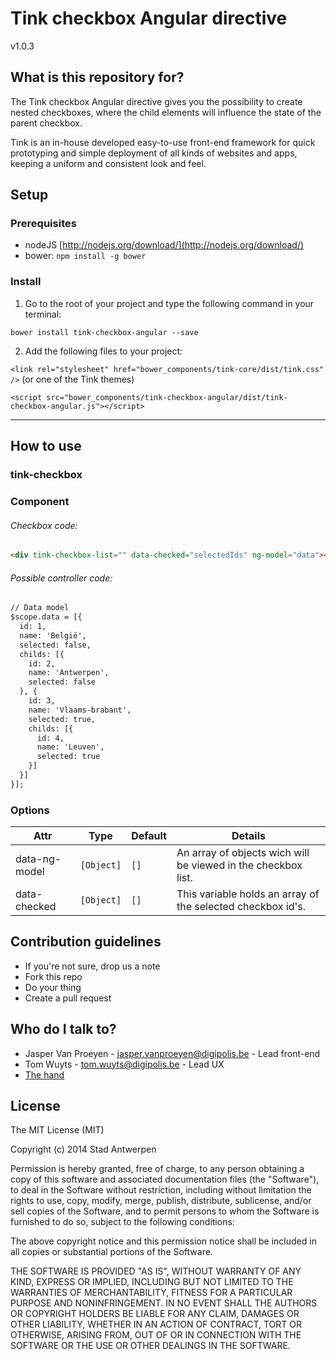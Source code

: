 # Tink checkbox Angular directive

v1.0.3

## What is this repository for?

The Tink checkbox Angular directive gives you the possibility to create nested checkboxes, where the child elements will influence the state of the parent checkbox.

Tink is an in-house developed easy-to-use front-end framework for quick prototyping and simple deployment of all kinds of websites and apps, keeping a uniform and consistent look and feel.

## Setup

### Prerequisites

* nodeJS [http://nodejs.org/download/](http://nodejs.org/download/)
* bower: `npm install -g bower`

### Install

1. Go to the root of your project and type the following command in your terminal:

  `bower install tink-checkbox-angular --save`

2. Add the following files to your project:

  `<link rel="stylesheet" href="bower_components/tink-core/dist/tink.css" />` (or one of the Tink themes)

  `<script src="bower_components/tink-checkbox-angular/dist/tink-checkbox-angular.js"></script>`


----------


## How to use

### tink-checkbox

### Component

###### Checkbox code: ######

```html
<div tink-checkbox-list="" data-checked="selectedIds" ng-model="data"></div>
```

###### Possible controller code: ######

```html
// Data model
$scope.data = [{
  id: 1,
  name: 'België',
  selected: false,
  childs: [{
    id: 2,
    name: 'Antwerpen',
    selected: false
  }, {
    id: 3,
    name: 'Vlaams-brabant',
    selected: true,
    childs: [{
      id: 4,
      name: 'Leuven',
      selected: true
    }]
  }]
}];
```

### Options

Attr | Type | Default | Details
--- | --- | --- | ---
data-ng-model | `[Object]` | `[]` | An array of objects wich will be viewed in the checkbox list.
data-checked | `[Object]` | `[]` |This variable holds an array of the selected checkbox id's.

## Contribution guidelines

* If you're not sure, drop us a note
* Fork this repo
* Do your thing
* Create a pull request

## Who do I talk to?

* Jasper Van Proeyen - jasper.vanproeyen@digipolis.be - Lead front-end
* Tom Wuyts - tom.wuyts@digipolis.be - Lead UX
* [The hand](https://www.youtube.com/watch?v=_O-QqC9yM28)

## License

The MIT License (MIT)

Copyright (c) 2014 Stad Antwerpen

Permission is hereby granted, free of charge, to any person obtaining a copy
of this software and associated documentation files (the "Software"), to deal
in the Software without restriction, including without limitation the rights
to use, copy, modify, merge, publish, distribute, sublicense, and/or sell
copies of the Software, and to permit persons to whom the Software is
furnished to do so, subject to the following conditions:

The above copyright notice and this permission notice shall be included in all
copies or substantial portions of the Software.

THE SOFTWARE IS PROVIDED "AS IS", WITHOUT WARRANTY OF ANY KIND, EXPRESS OR
IMPLIED, INCLUDING BUT NOT LIMITED TO THE WARRANTIES OF MERCHANTABILITY,
FITNESS FOR A PARTICULAR PURPOSE AND NONINFRINGEMENT. IN NO EVENT SHALL THE
AUTHORS OR COPYRIGHT HOLDERS BE LIABLE FOR ANY CLAIM, DAMAGES OR OTHER
LIABILITY, WHETHER IN AN ACTION OF CONTRACT, TORT OR OTHERWISE, ARISING FROM,
OUT OF OR IN CONNECTION WITH THE SOFTWARE OR THE USE OR OTHER DEALINGS IN THE
SOFTWARE.
